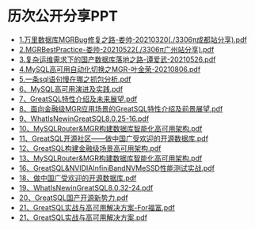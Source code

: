 # 历次公开分享PPT

- [1.万里数据库MGRBug修复之路-娄帅-20210320(./3306π成都站分享).pdf](./1.万里数据库MGR%20Bug修复之路%20-%20娄帅%20-%2020210320(3306π成都站分享).pdf)
- [2.MGRBestPractice-娄帅-20210522(./3306π广州站分享).pdf](./2.MGR%20Best%20Practice%20-%20娄帅%20-%2020210522(3306π广州站分享).pdf)
- [3.复杂运维需求下的国产数据库落地之路-谭爱武-20210526.pdf](./3.复杂运维需求下的国产数据库落地之路%20-%20谭爱武%20-%2020210526.pdf)
- [4.MySQL高可用自动化切换之MGR-叶金荣-20210806.pdf](./4.MySQL高可用自动化切换之MGR%20-%20叶金荣%20-%2020210806.pdf)
- [5.一条sql语句慢在哪之抓包分析.pdf](./5.一条sql语句慢在哪之抓包分析.pdf)
- [6、MySQL高可用演进及实践.pdf](./6、MySQL高可用演进及实践.pdf)
- [7、GreatSQL特性介绍及未来展望.pdf](./7、GreatSQL特性介绍及未来展望.pdf)
- [8、面向金融级MGR应用场景的GreatSQL特性介绍及前景展望.pdf](./8、面向金融级MGR应用场景的GreatSQL特性介绍及前景展望.pdf)
- [9、WhatIsNewinGreatSQL8.0.25-16.pdf](./9、What%20Is%20New%20in%20GreatSQL%208.0.25-16.pdf)
- [10、MySQLRouter&MGR构建数据库智能化高可用架构.pdf](./10、MySQL%20Router%20&%20MGR构建数据库智能化高可用架构.pdf)
- [11、GreatSQL开源社区——做中国广受欢迎的开源数据库.pdf](./11、GreatSQL开源社区——做中国广受欢迎的开源数据库.pdf)
- [12、GreatSQL构建金融级场景高可用架构.pdf](./12、GreatSQL构建金融级场景高可用架构.pdf)
- [13、MySQLRouter&MGR构建数据库智能化高可用架构.pdf](./13、MySQL%20Router%20&%20MGR构建数据库智能化高可用架构.pdf)
- [16、GreatSQL&NVIDIAInfiniBandNVMeSSD性能测试实战.pdf](./16、GreatSQL%20&%20NVIDIA%20InfiniBand%20NVMe%20SSD性能测试实战.pdf)
- [18、做中国广受欢迎的开源数据库.pdf](./18、做中国广受欢迎的开源数据库.pdf)
- [19、WhatIsNewinGreatSQL8.0.32-24.pdf](./19、What%20Is%20New%20in%20GreatSQL%208.0.32-24.pdf)
- [20、GreatSQL国产开源新势力.pdf](./20、GreatSQL国产开源新势力.pdf)
- [21、GreatSQL实战与高可用解决方案-For福富.pdf](./21、GreatSQL实战与高可用解决方案-For福富.pdf)
- [21、GreatSQL实战与高可用解决方案.pdf](./21、GreatSQL实战与高可用解决方案.pdf)
